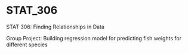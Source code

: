 # STAT_306
STAT 306: Finding Relationships in Data 

Group Project: Building regression model for predicting fish weights for different species
